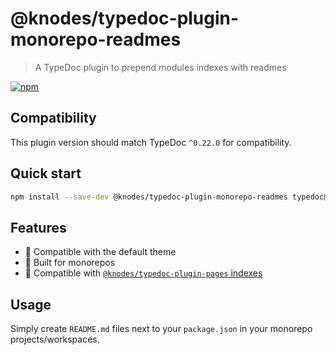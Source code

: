 <!-- HEADER -->
# @knodes/typedoc-plugin-monorepo-readmes

> A TypeDoc plugin to prepend modules indexes with readmes

[![npm](https://img.shields.io/npm/v/knodes/typedoc-plugin-monorepo-readmes)](https://www.npmjs.com/package/@knodes/typedoc-plugin-monorepo-readmes)

## Compatibility

This plugin version should match TypeDoc `^0.22.0` for compatibility.

## Quick start

```sh
npm install --save-dev @knodes/typedoc-plugin-monorepo-readmes typedoc@^0.22.0
```

<!-- HEADER end -->

## Features

- 🎨 Compatible with the default theme
- 📁 Built for monorepos
- 🎯 Compatible with [`@knodes/typedoc-plugin-pages` indexes](https://www.npmjs.com/package/@knodes/typedoc-plugin-pages)

## Usage

Simply create `README.md` files next to your `package.json` in your monorepo projects/workspaces.
